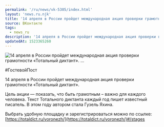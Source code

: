 ```yaml
---
permalink: '/ru/news/vk-5305/index.html'
layout: 'news.ru.njk'
title: '14 апреля в России пройдет международная акция проверки грамотности «Тотальный диктант». '
source: ВКонтакте
tags:
  - news_ru
description: '14 апреля в России пройдет международная акция проверки грамотности «Тотальный диктант». …'
updatedAt: 1523365260
---
```

![14 апреля в России пройдет международная акция проверки грамотности «Тотальный диктант». …](https://sun9-5.userapi.com/impf/c844722/v844722027/23f8c/sVjqncMhE18.jpg?size=787x443&quality=96&proxy=1&sign=241b38d5b7f26049d8a18038b16d2db2&c_uniq_tag=dQu8yUuUi-3S526H5u0mO3B6DhHLqwuB16lkX3c-wgY&type=album)

#ГостевойПост

14 апреля в России пройдет международная акция проверки грамотности «Тотальный диктант».

Цель акции — показать, что быть грамотным – важно для каждого человека. Текст Тотального диктанта каждый год пишет известный писатель. В этом году автором стала Гузель Яхина.

Выбрать удобную площадку и зарегистрироваться можно по ссылке: [https://totaldict.ru/voronezh/](https://totaldict.ru/voronezh/)#/stages
